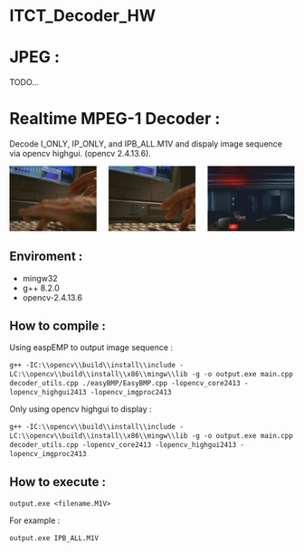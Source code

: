 # ITCT_Decoder_HW

# JPEG :
TODO...

# Realtime MPEG-1 Decoder :
Decode I_ONLY, IP_ONLY, and IPB_ALL.M1V and dispaly image sequence via opencv highgui. (opencv 2.4.13.6).
    
![test image size](/MPEG_decoder/img/img.png)
## Enviroment :
- mingw32
- g++ 8.2.0
- opencv-2.4.13.6
## How to compile :
Using easpEMP to output image sequence :
```
g++ -IC:\\opencv\\build\\install\\include -LC:\\opencv\\build\\install\\x86\\mingw\\lib -g -o output.exe main.cpp decoder_utils.cpp ./easyBMP/EasyBMP.cpp -lopencv_core2413 -lopencv_highgui2413 -lopencv_imgproc2413
```
Only using opencv highgui to display :
```
g++ -IC:\\opencv\\build\\install\\include -LC:\\opencv\\build\\install\\x86\\mingw\\lib -g -o output.exe main.cpp decoder_utils.cpp -lopencv_core2413 -lopencv_highgui2413 -lopencv_imgproc2413
```
## How to execute :
```
output.exe <filename.M1V>
```
For example :
```
output.exe IPB_ALL.M1V
```
